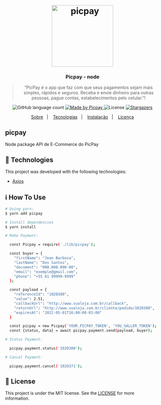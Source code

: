 <h1 align="center">
    <img alt="picpay" src="https://centraldesuporte.levelupgames.com.br/Media/61486946-8dd4-44fc-adbb-5f62eb6d5588.png" width="200px" />
</h1>

<h3 align="center">
  Picpay - node
</h3>

<blockquote align="center">“PicPay é o app que faz com que seus pagamentos sejam mais simples, rápidos e seguros. Receba e envie dinheiro para outras pessoas, pague contas, estabelecimentos pelo celular.”!</blockquote>

<p align="center">
  <img alt="GitHub language count" src="https://img.shields.io/github/languages/count/rocketseat/bootcamp-gostack-desafio-01?color=%2304D361">

  <a href="https://picpay.com.br">
    <img alt="Made by Picpay" src="https://img.shields.io/badge/made%20by-goBus-%2304D361">
  </a>

  <img alt="License" src="https://img.shields.io/badge/license-MIT-%2304D361">

  <a href="https://github.com/jeanbarbosa/gobus/stargazers">
    <img alt="Stargazers" src="https://img.shields.io/github/stars/jeanbarbosa/gobus?style=social">
  </a>
</p>

<p align="center">
  <a href="#picpay">Sobre</a>&nbsp;&nbsp;&nbsp;|&nbsp;&nbsp;&nbsp;
    <a href="#rocket-technologies">Tecnologias</a>&nbsp;&nbsp;&nbsp;|&nbsp;&nbsp;&nbsp;
  <a href="#information_source-how-to-use">Instalação</a>&nbsp;&nbsp;&nbsp;|&nbsp;&nbsp;&nbsp;
  <a href="#memo-license">Licença</a>
</p>

## picpay
Node package API de E-Commerce do PicPay

## :rocket: Technologies

This project was developed with the following technologies:

- [Axios](https://github.com/axios/axios)

## :information_source: How To Use

```bash
# Using yarn:
$ yarn add picpay

# Install dependencies
$ yarn install
```

```bash
# Make Payment:

  const Picpay = require('./lib/picpay');

  const buyer = {
    "firstName": "Jean Barbosa",
    "lastName": "Dos Santos",
    "document": "000.000.000-00",
    "email": "exemple@gmail.com",
    "phone": "+55 61 99999-9999"
  };

  const payload = {
    "referenceId": "1020380",
    "value": 2.51,
    "callbackUrl": "http://www.sualoja.com.br/callback",
    "returnUrl": "http://www.sualoja.com.br/cliente/pedido/1020380",
    "expiresAt": "2022-05-01T16:00:00-03:00"
  }

  const picpay = new Picpay('YOUR_PICPAY_TOKEN', 'YOU_SALLER_TOKEN');
  const {status, data} = await picpay.payment.send(payload, buyer);

```

```bash
# Status Payment:

  picpay.payment.status('1020380');

```

```bash
# Cancel Payment:

  picpay.payment.cancel('1020371');

```

## :memo: License
This project is under the MIT license. See the [LICENSE](https://github.com/jeanbarbosa/picpay/blob/master/LICENSE) for more information.
